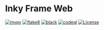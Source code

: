 # Inky Frame Web

[![mypy](https://github.com/jinglemansweep/inky-frame-web/actions/workflows/mypy.yml/badge.svg)](https://github.com/jinglemansweep/inky-frame-web/actions/workflows/mypy.yml) [![flake8](https://github.com/jinglemansweep/inky-frame-web/actions/workflows/flake8.yml/badge.svg)](https://github.com/jinglemansweep/inky-frame-web/actions/workflows/flake8.yml) [![black](https://github.com/jinglemansweep/inky-frame-web/actions/workflows/black.yml/badge.svg)](https://github.com/jinglemansweep/inky-frame-web/actions/workflows/black.yml) [![codeql](https://github.com/jinglemansweep/inky-frame-web/actions/workflows/codeql.yml/badge.svg)](https://github.com/jinglemansweep/inky-frame-web/actions/workflows/codeql.yml) [![License](https://img.shields.io/badge/License-Apache_2.0-blue.svg)](https://opensource.org/licenses/Apache-2.0)
